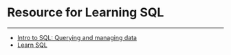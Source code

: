# Resource for Learning SQL
---
+ [Intro to SQL: Querying and managing data](https://www.khanacademy.org/computing/computer-programming/sql#relational-queries-in-sql)
+ [Learn SQL](https://www.codecademy.com/learn/learn-sql)